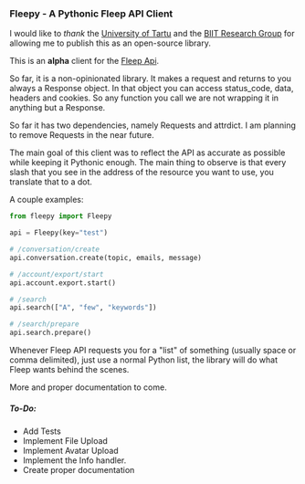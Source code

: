 ### Fleepy - A Pythonic Fleep API Client

I would like to *thank* the [University of Tartu](http://www.ut.ee/et) and the [BIIT Research Group](http://biit.cs.ut.ee/) for allowing me to publish this as an open-source library.

This is an **alpha** client for the [Fleep Api](https://fleep.io/fleepapi/).

So far, it is a non-opinionated library. It makes a request and returns to you always a Response object. In that object you can access status_code, data, headers and cookies. So any function you call we are not wrapping it in anything but a Response.

So far it has two dependencies, namely Requests and attrdict. I am planning to remove Requests in the near future.

The main goal of this client was to reflect the API as accurate as possible while keeping it Pythonic enough. The main thing to observe is that every slash that you see in the address of the resource you want to use, you translate that to a dot.

A couple examples:

```python
from fleepy import Fleepy

api = Fleepy(key="test")

# /conversation/create
api.conversation.create(topic, emails, message)

# /account/export/start
api.account.export.start()

# /search
api.search(["A", "few", "keywords"])

# /search/prepare
api.search.prepare()
```

Whenever Fleep API requests you for a "list" of something (usually space or comma delimited), just use a normal Python list, the library will do what Fleep wants behind the scenes.

More and proper documentation to come.

##### To-Do:

- Add Tests
- Implement File Upload
- Implement Avatar Upload
- Implement the Info handler.
- Create proper documentation
